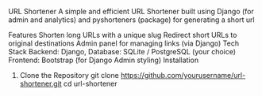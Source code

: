  URL Shortener
A simple and efficient URL Shortener built using Django (for admin and analytics) and pyshorteners (package) for generating a
short url

 Features
Shorten long URLs with a unique slug
Redirect short URLs to original destinations
Admin panel for managing links (via Django)
 Tech Stack
Backend: Django,
Database: SQLite / PostgreSQL (your choice)
Frontend: Bootstrap (for Django Admin styling)
 Installation
1. Clone the Repository
git clone https://github.com/yourusername/url-shortener.git
cd url-shortener
